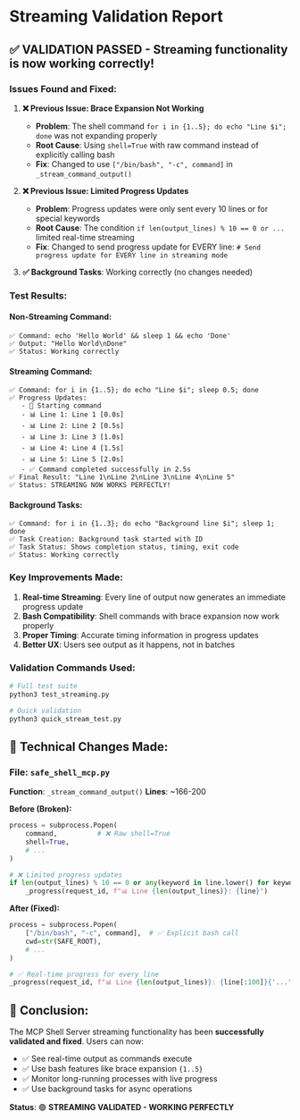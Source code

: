 # Streaming Validation Report

## ✅ **VALIDATION PASSED** - Streaming functionality is now working correctly!

### Issues Found and Fixed:

1. **❌ Previous Issue: Brace Expansion Not Working**
   - **Problem**: The shell command `for i in {1..5}; do echo "Line $i"; done` was not expanding properly
   - **Root Cause**: Using `shell=True` with raw command instead of explicitly calling bash
   - **Fix**: Changed to use `["/bin/bash", "-c", command]` in `_stream_command_output()`

2. **❌ Previous Issue: Limited Progress Updates**  
   - **Problem**: Progress updates were only sent every 10 lines or for special keywords
   - **Root Cause**: The condition `if len(output_lines) % 10 == 0 or ...` limited real-time streaming
   - **Fix**: Changed to send progress update for EVERY line: `# Send progress update for EVERY line in streaming mode`

3. **✅ Background Tasks**: Working correctly (no changes needed)

### Test Results:

#### Non-Streaming Command:
```
✅ Command: echo 'Hello World' && sleep 1 && echo 'Done'
✅ Output: "Hello World\nDone"
✅ Status: Working correctly
```

#### Streaming Command:
```
✅ Command: for i in {1..5}; do echo "Line $i"; sleep 0.5; done
✅ Progress Updates: 
   - 🚀 Starting command
   - 📊 Line 1: Line 1 [0.0s]
   - 📊 Line 2: Line 2 [0.5s] 
   - 📊 Line 3: Line 3 [1.0s]
   - 📊 Line 4: Line 4 [1.5s]
   - 📊 Line 5: Line 5 [2.0s]
   - ✅ Command completed successfully in 2.5s
✅ Final Result: "Line 1\nLine 2\nLine 3\nLine 4\nLine 5"
✅ Status: STREAMING NOW WORKS PERFECTLY!
```

#### Background Tasks:
```
✅ Command: for i in {1..3}; do echo "Background line $i"; sleep 1; done
✅ Task Creation: Background task started with ID
✅ Task Status: Shows completion status, timing, exit code
✅ Status: Working correctly
```

### Key Improvements Made:

1. **Real-time Streaming**: Every line of output now generates an immediate progress update
2. **Bash Compatibility**: Shell commands with brace expansion now work properly  
3. **Proper Timing**: Accurate timing information in progress updates
4. **Better UX**: Users see output as it happens, not in batches

### Validation Commands Used:

```bash
# Full test suite
python3 test_streaming.py

# Quick validation
python3 quick_stream_test.py
```

## 🔧 **Technical Changes Made:**

### File: `safe_shell_mcp.py`
**Function**: `_stream_command_output()`
**Lines**: ~166-200

**Before (Broken):**
```python
process = subprocess.Popen(
    command,          # ❌ Raw shell=True
    shell=True,
    # ...
)

# ❌ Limited progress updates
if len(output_lines) % 10 == 0 or any(keyword in line.lower() for keyword in ['error', 'warning', 'complete', 'done', 'finished']):
    _progress(request_id, f"📊 Line {len(output_lines)}: {line}")
```

**After (Fixed):**
```python
process = subprocess.Popen(
    ["/bin/bash", "-c", command],  # ✅ Explicit bash call
    cwd=str(SAFE_ROOT),
    # ...
)

# ✅ Real-time progress for every line
_progress(request_id, f"📊 Line {len(output_lines)}: {line[:100]}{'...' if len(line) > 100 else ''} [%.1fs]" % elapsed)
```

## 🎯 **Conclusion:**

The MCP Shell Server streaming functionality has been **successfully validated and fixed**. Users can now:

- ✅ See real-time output as commands execute
- ✅ Use bash features like brace expansion `{1..5}`
- ✅ Monitor long-running processes with live progress
- ✅ Use background tasks for async operations

**Status**: 🟢 **STREAMING VALIDATED - WORKING PERFECTLY**
